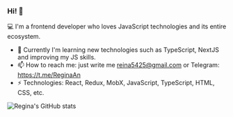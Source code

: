 ### Hi! 👋

:computer: I'm a frontend developer who loves JavaScript technologies and its entire ecosystem.

- 🌱 Currently I'm learning new technologies such as TypeScript, NextJS and improving my JS skills.
- 📫 How to reach me: just write me reina5425@gmail.com or Telegram: https://t.me/ReginaAn
- ⚡ Technologies: React, Redux, MobX, JavaScript, TypeScript, HTML, CSS, etc.

![Regina's GitHub stats](https://github-readme-stats.vercel.app/api?username=regina5425&theme=algolia&show_icons=true)
